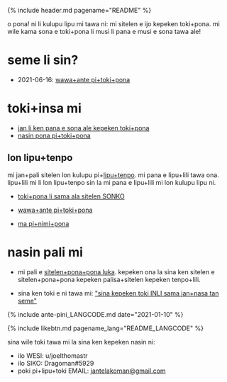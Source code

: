 {% include header.md pagename="README" %}

<span class="lp">

o pona! ni li kulupu lipu mi tawa ni: mi sitelen e ijo kepeken toki+pona. mi wile kama sona e toki+pona li musi li pana e musi e sona tawa ale!

# seme li sin?

- <span class="lpdef">2021-06-16</span>: [wawa+ante pi+toki+pona](https://joelthomastr.github.io/tokipona/wawa-pi-toki-pona_LANGCODE)

# toki+insa mi

- [jan li ken pana e sona ale kepeken toki+pona](https://joelthomastr.github.io/tokipona/pana-sona-ale_LANGCODE)
- [nasin pona pi+toki+pona](https://joelthomastr.github.io/tokipona/nasin-pona-pi-toki-pona_LANGCODE)

## lon lipu+tenpo

mi jan+pali sitelen lon kulupu pi+[lipu+tenpo](https://liputenpo.org/). mi pana e lipu+lili tawa ona. lipu+lili mi li lon lipu+tenpo sin la mi pana e lipu+lili mi lon kulupu lipu ni.

- [toki+pona li sama ala sitelen SONKO](https://joelthomastr.github.io/tokipona/sitelen-sonko_LANGCODE)
- [wawa+ante pi+toki+pona](https://joelthomastr.github.io/tokipona/wawa-pi-toki-pona_LANGCODE)


- [ma pi+nimi+pona](https://joelthomastr.github.io/tokipona/ma-pi-nimi-pona-1_LANGCODE)

# nasin pali mi

- mi pali e [sitelen+pona+pona luka](https://joelthomastr.github.io/tokipona/sitelen-pona-pona-luka_LANGCODE). kepeken ona la sina ken sitelen e sitelen+pona+pona kepeken palisa+sitelen kepeken tenpo+lili.

- sina ken toki e ni tawa mi:  ["sina kepeken toki INLI sama jan+nasa tan seme"](https://joelthomastr.github.io/tokipona/kepeken-pi-toki-inli_LANGCODE)

{% include ante-pini_LANGCODE.md date="2021-01-10" %}

{% include likebtn.md pagename_lang="README_LANGCODE" %}

sina wile toki tawa mi la sina ken kepeken nasin ni:
- ilo WESI: <span class="lpdef">u/joelthomastr</span>
- ilo SIKO: <span class="lpdef">Dragoman#5929</span>
- poki pi+lipu+toki EMAIL: <span class="lpdef">jantelakoman@gmail.com</span>
